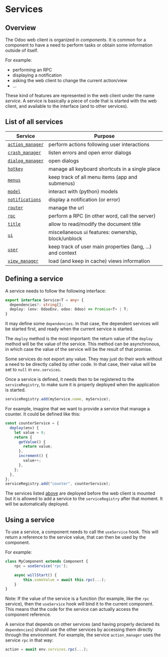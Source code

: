 # Services

## Overview

The Odoo web client is organized in _components_. It is common for a component
to have a need to perform tasks or obtain some information outside of itself.

For example:

- performing an RPC
- displaying a notification
- asking the web client to change the current action/view
- ...

These kind of features are represented in the web client under the name _service_.
A service is basically a piece of code that is started with the web client, and
available to the interface (and to other services).

## List of all services

| Service                               | Purpose                                                    |
| ------------------------------------- | ---------------------------------------------------------- |
| [`action_manager`](action_manager.md) | perform actions following user interactions                |
| [`crash_manager`](crash_manager.md)   | listen errors and open error dialogs                       |
| [`dialog_manager`](dialog_manager.md) | open dialogs                                               |
| [`hotkey`](hotkey.md)                 | manage all keyboard shortcuts in a single place            |
| [`menus`](menus.md)                   | keep track of all menu items (app and submenus)            |
| [`model`](model.md)                   | interact with (python) models                              |
| [`notifications`](notifications.md)   | display a notification (or error)                          |
| [`router`](router.md)                 | manage the url                                             |
| [`rpc`](rpc.md)                       | perform a RPC (in other word, call the server)             |
| [`title`](title.md)                   | allow to read/modify the document title                    |
| [`ui`](ui.md)                         | miscellaneous ui features: ownership, block/unblock        |
| [`user`](user.md)                     | keep track of user main properties (lang, ...) and context |
| [`view_manager`](view_manager.md)     | load (and keep in cache) views information                 |

## Defining a service

A service needs to follow the following interface:

```ts
export interface Service<T = any> {
  dependencies?: string[];
  deploy: (env: OdooEnv, odoo: Odoo) => Promise<T> | T;
}
```

It may define some `dependencies`. In that case, the dependent services will be
started first, and ready when the current service is started.

The `deploy` method is the most important: the return value of the `deploy`
method will be the value of the service. This method can be asynchronous,
in which case the value of the service will be the result of that promise.

Some services do not export any value. They may just do their work without a
need to be directly called by other code. In that case, their value will be
set to `null` in `env.services`.

Once a service is defined, it needs then to be registered to the `serviceRegistry`,
to make sure it is properly deployed when the application is started.

```ts
serviceRegistry.add(myService.name, myService);
```

For example, imagine that we want to provide a service that manage a counter.
It could be defined like this:

```js
const counterService = {
  deploy(env) {
    let value = 0;
    return {
      getValue() {
        return value;
      },
      increment() {
        value++;
      },
    };
  },
};
serviceRegistry.add("counter", counterService);
```

The services listed [above](./#list-of-all-services) are deployed before the web client is mounted but it
is allowed to add a service to the `serviceRegistry` after that moment. It will be automatically deployed.

## Using a service

To use a service, a component needs to call the `useService` hook. This will
return a reference to the service value, that can then be used by the component.

For example:

```js
class MyComponent extends Component {
    rpc = useService('rpc');

    async willStart() {
        this.someValue = await this.rpc(...);
    }
}
```

Note: If the value of the service is a function (for example, like the `rpc`
service), then the `useService` hook will bind it to the current component. This
means that the code for the service can actually access the component reference.

A service that depends on other services (and having properly declared its `dependencies`)
should use the other services by accessing them directly through the environment.
For example, the service `action_manager` uses the service `rpc` in that way:

```js
action = await env.services.rpc(...);
```
